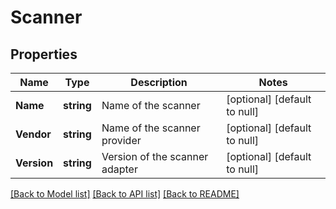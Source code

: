 # Scanner

## Properties
Name | Type | Description | Notes
------------ | ------------- | ------------- | -------------
**Name** | **string** | Name of the scanner | [optional] [default to null]
**Vendor** | **string** | Name of the scanner provider | [optional] [default to null]
**Version** | **string** | Version of the scanner adapter | [optional] [default to null]

[[Back to Model list]](../README.md#documentation-for-models) [[Back to API list]](../README.md#documentation-for-api-endpoints) [[Back to README]](../README.md)


